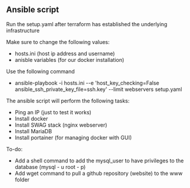 ## Ansible script

Run the setup.yaml after terraform has established the underlying infrastructure

Make sure to change the following values:
- hosts.ini (host ip address and username)
- anisble variables (for our docker installation)

Use the following command
- ansible-playbook -i hosts.ini --e 'host_key_checking=False ansible_ssh_private_key_file=ssh.key' --limit webservers setup.yaml

The ansible script will perform the following tasks:
- Ping an IP (just to test it works)
- Install docker
- Install SWAG stack (nginx webserver)
- Install MariaDB
- Install portainer (for managing docker with GUI)

To-do:
- Add a shell command to add the mysql_user to have privileges to the database (mysql - u root - p)
- Add wget command to pull a github repository (website) to the www folder

